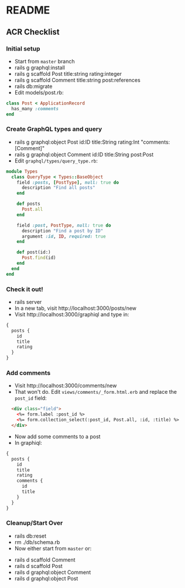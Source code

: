 # README

## ACR Checklist

### Initial setup

* Start from `master` branch
* rails g graphql:install
* rails g scaffold Post title:string rating:integer
* rails g scaffold Comment title:string post:references
* rails db:migrate
* Edit models/post.rb:

```ruby
class Post < ApplicationRecord
  has_many :comments
end
```

### Create GraphQL types and query

* rails g graphql:object Post id:ID title:String rating:Int "comments:[Comment]"
* rails g graphql:object Comment id:ID title:String post:Post
* Edit `graphql/types/query_type.rb`:

```ruby
module Types
  class QueryType < Types::BaseObject
    field :posts, [PostType], null: true do
      description "Find all posts"
    end

    def posts
      Post.all
    end

    field :post, PostType, null: true do
      description "Find a post by ID"
      argument :id, ID, required: true
    end

    def post(id:)
      Post.find(id)
    end
  end
end
```

### Check it out!

* rails server
* In a new tab, visit http://localhost:3000/posts/new
* Visit http://localhost:3000/graphiql and type in:

```graphql
{
  posts {
    id
    title
    rating
  }
}
```

### Add comments

* Visit http://localhost:3000/comments/new
* That won't do. Edit `views/comments/_form.html.erb` and replace the `post_id` field:

```html
  <div class="field">
    <%= form.label :post_id %>
    <%= form.collection_select(:post_id, Post.all, :id, :title) %>
  </div>
```

* Now add some comments to a post
* In graphiql:

```graphql
{
  posts {
    id
    title
    rating
    comments {
      id
      title
    }
  }
}
```

### Cleanup/Start Over

* rails db:reset
* rm ./db/schema.rb
* Now either start from `master` or:
 - rails d scaffold Comment
 - rails d scaffold Post
 - rails d graphql:object Comment
 - rails d graphql:object Post
